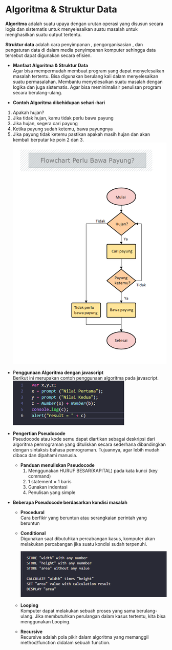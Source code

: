 # Algoritma & Struktur Data

**Algoritma** adalah suatu upaya dengan urutan operasi yang disusun secara logis dan sistematis untuk menyelesaikan suatu masalah untuk menghasilkan suatu output tertentu.

**Struktur data** adalah cara penyimpanan , pengorganisasian , dan pengaturan data di dalam media penyimpanan komputer sehingga data tersebut dapat digunakan secara efisien.

- **Manfaat Algoritma & Struktur Data**<br>
 Agar bisa mempermudah membuat program yang dapat menyelesaikan masalah tertentu. Bisa digunakan berulang kali dalam menyelesaikan suatu permasalahan. Membantu menyelesaikan suatu masalah dengan logika dan juga sistematis. Agar bisa meminimalisir penulisan program secara berulang-ulang.

 - **Contoh Algoritma dikehidupan sehari-hari**<br>
 1. Apakah hujan?
 2. Jika tidak hujan, kamu tidak perlu bawa payung
 3. Jika hujan, segera cari payung
 4. Ketika payung sudah ketemu, bawa payungnya
 5. Jika payung tidak ketemu pastikan apakah masih hujan dan akan kembali berputar ke poin 2 dan 3.
 ![flowchart](flowchart-algoritma.png)

 - P**enggunaan Algoritma dengan javascript**<br>
 Berikut ini merupakan contoh penggunaan algoritma pada javascript.
 ![algoritma pada js](algoritmapadajs.png)

- **Pengertian Pseudocode**<br>
Pseudocode atau kode semu dapat diartikan sebagai deskripsi dari algoritma pemrograman yang dituliskan secara sederhana dibandingkan dengan sintaksis bahasa pemrograman. Tujuannya, agar lebih mudah dibaca dan dipahami manusia.

  - **Panduan menuliskan Pseudocode**<br>
    1. Menggunakan HURUF BESAR(KAPITAL) pada kata kunci (key command)
    2. 1 statement = 1 baris
    3. Gunakan indentasi
    4. Penulisan yang simple

- **Beberapa Pseudocode berdasarkan kondisi masalah**<br>
  - **Procedural**<br>
  Cara berfikir yang beruntun atau serangkaian perintah yang beruntun
  - **Conditional**<br>
  Digunakan saat dibutuhkan percabangan kasus, komputer akan melakukan percabangan jika suatu kondisi sudah terpenuhi.<br>

     ![procedural](procedural.png)<br>
  - **Looping**<br>
  Komputer dapat melakukan sebuah proses yang sama berulang-ulang. Jika membutuhkan perulangan dalam kasus tertentu, kita bisa menggunakan Looping.<br>
  - **Recursive**<br>
  Recursive adalah pola pikir dalam algoritma yang memanggil method/function didalam sebuah function.